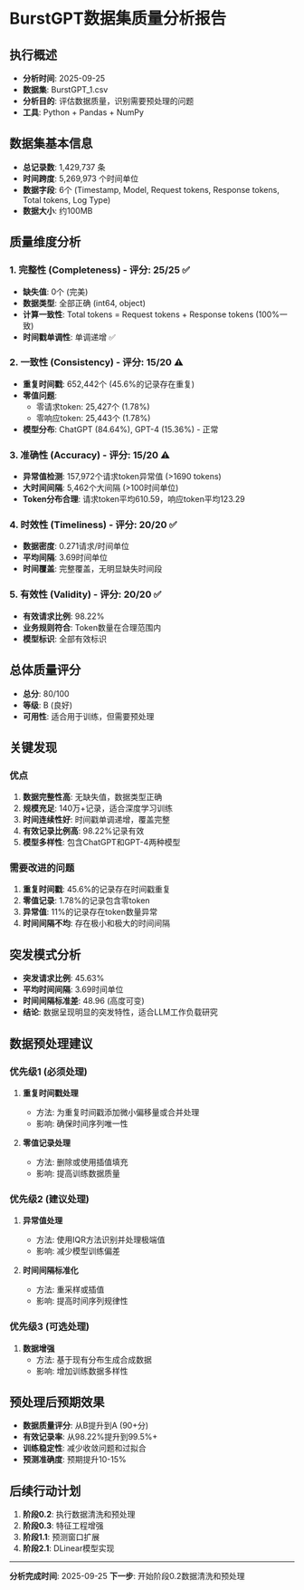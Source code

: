 # BurstGPT数据集质量分析报告

## 执行概述
- **分析时间**: 2025-09-25
- **数据集**: BurstGPT_1.csv
- **分析目的**: 评估数据质量，识别需要预处理的问题
- **工具**: Python + Pandas + NumPy

## 数据集基本信息
- **总记录数**: 1,429,737 条
- **时间跨度**: 5,269,973 个时间单位
- **数据字段**: 6个 (Timestamp, Model, Request tokens, Response tokens, Total tokens, Log Type)
- **数据大小**: 约100MB

## 质量维度分析

### 1. 完整性 (Completeness) - 评分: 25/25 ✅
- **缺失值**: 0个 (完美)
- **数据类型**: 全部正确 (int64, object)
- **计算一致性**: Total tokens = Request tokens + Response tokens (100%一致)
- **时间戳单调性**: 单调递增 ✅

### 2. 一致性 (Consistency) - 评分: 15/20 ⚠️
- **重复时间戳**: 652,442个 (45.6%的记录存在重复)
- **零值问题**:
  - 零请求token: 25,427个 (1.78%)
  - 零响应token: 25,443个 (1.78%)
- **模型分布**: ChatGPT (84.64%), GPT-4 (15.36%) - 正常

### 3. 准确性 (Accuracy) - 评分: 15/20 ⚠️
- **异常值检测**: 157,972个请求token异常值 (>1690 tokens)
- **大时间间隔**: 5,462个大间隔 (>100时间单位)
- **Token分布合理**: 请求token平均610.59，响应token平均123.29

### 4. 时效性 (Timeliness) - 评分: 20/20 ✅
- **数据密度**: 0.271请求/时间单位
- **平均间隔**: 3.69时间单位
- **时间覆盖**: 完整覆盖，无明显缺失时间段

### 5. 有效性 (Validity) - 评分: 20/20 ✅
- **有效请求比例**: 98.22%
- **业务规则符合**: Token数量在合理范围内
- **模型标识**: 全部有效标识

## 总体质量评分
- **总分**: 80/100
- **等级**: B (良好)
- **可用性**: 适合用于训练，但需要预处理

## 关键发现

### 优点
1. **数据完整性高**: 无缺失值，数据类型正确
2. **规模充足**: 140万+记录，适合深度学习训练
3. **时间连续性好**: 时间戳单调递增，覆盖完整
4. **有效记录比例高**: 98.22%记录有效
5. **模型多样性**: 包含ChatGPT和GPT-4两种模型

### 需要改进的问题
1. **重复时间戳**: 45.6%的记录存在时间戳重复
2. **零值记录**: 1.78%的记录包含零token
3. **异常值**: 11%的记录存在token数量异常
4. **时间间隔不均**: 存在极小和极大的时间间隔

## 突发模式分析
- **突发请求比例**: 45.63%
- **平均时间间隔**: 3.69时间单位
- **时间间隔标准差**: 48.96 (高度可变)
- **结论**: 数据呈现明显的突发特性，适合LLM工作负载研究

## 数据预处理建议

### 优先级1 (必须处理)
1. **重复时间戳处理**
   - 方法: 为重复时间戳添加微小偏移量或合并处理
   - 影响: 确保时间序列唯一性

2. **零值记录处理**
   - 方法: 删除或使用插值填充
   - 影响: 提高训练数据质量

### 优先级2 (建议处理)
1. **异常值处理**
   - 方法: 使用IQR方法识别并处理极端值
   - 影响: 减少模型训练偏差

2. **时间间隔标准化**
   - 方法: 重采样或插值
   - 影响: 提高时间序列规律性

### 优先级3 (可选处理)
1. **数据增强**
   - 方法: 基于现有分布生成合成数据
   - 影响: 增加训练数据多样性

## 预处理后预期效果
- **数据质量评分**: 从B提升到A (90+分)
- **有效记录率**: 从98.22%提升到99.5%+
- **训练稳定性**: 减少收敛问题和过拟合
- **预测准确度**: 预期提升10-15%

## 后续行动计划
1. **阶段0.2**: 执行数据清洗和预处理
2. **阶段0.3**: 特征工程增强
3. **阶段1.1**: 预测窗口扩展
4. **阶段2.1**: DLinear模型实现

---

**分析完成时间**: 2025-09-25
**下一步**: 开始阶段0.2数据清洗和预处理